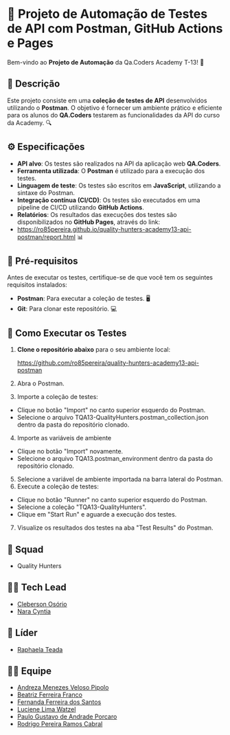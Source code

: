 # 🚀 Projeto de Automação de Testes de API com Postman, GitHub Actions e Pages

Bem-vindo ao **Projeto de Automação** da Qa.Coders Academy T-13! 🎉

## 📜 Descrição

Este projeto consiste em uma **coleção de testes de API** desenvolvidos utilizando o **Postman**. O objetivo é fornecer um ambiente prático e eficiente para os alunos do **QA.Coders** testarem as funcionalidades da API do curso da Academy. 🔍

## ⚙️ Especificações

- **API alvo**: Os testes são realizados na API da aplicação web **QA.Coders**.
- **Ferramenta utilizada**: O **Postman** é utilizado para a execução dos testes.
- **Linguagem de teste**: Os testes são escritos em **JavaScript**, utilizando a sintaxe do Postman.
- **Integração contínua (CI/CD)**: Os testes são executados em uma pipeline de CI/CD utilizando **GitHub Actions**.
- **Relatórios**: Os resultados das execuções dos testes são disponibilizados no **GitHub Pages**, através do link:
- https://ro85pereira.github.io/quality-hunters-academy13-api-postman/report.html  📊

## 🔧 Pré-requisitos

Antes de executar os testes, certifique-se de que você tem os seguintes requisitos instalados:

- **Postman**: Para executar a coleção de testes. 🖥️
- **Git**: Para clonar este repositório. 💻

## 📝 Como Executar os Testes

1. **Clone o repositório abaixo** para o seu ambiente local:

   https://github.com/ro85pereira/quality-hunters-academy13-api-postman

2. Abra o Postman.
3. Importe a coleção de testes:
- Clique no botão "Import" no canto superior esquerdo do Postman.
- Selecione o arquivo TQA13-QualityHunters.postman_collection.json dentro da pasta do repositório clonado.
4. Importe as variáveis de ambiente
- Clique no botão "Import" novamente.
- Selecione o arquivo TQA13.postman_environment dentro da pasta do repositório clonado.
5. Selecione a variável de ambiente importada na barra lateral do Postman.
6. Execute a coleção de testes:
- Clique no botão "Runner" no canto superior esquerdo do Postman.
- Selecione a coleção "TQA13-QualityHunters".
- Clique em "Start Run" e aguarde a execução dos testes.
7. Visualize os resultados dos testes na aba "Test Results" do Postman.

## 👥 Squad
- Quality Hunters

## 👩‍💻 Tech Lead
- [Cleberson Osório](https://github.com/clestonv)
- [Nara Cyntia](https://github.com/naracyntia)

## 👑 Líder
- [Raphaela Teada](https://github.com/Rapha3la)

## 👨‍💻 Equipe
- [Andreza Menezes Veloso Pipolo](https://github.com/andrezapipolo)
- [Beatriz Ferreira Franco](https://github.com/BeatrizFFranco)
- [Fernanda Ferreira dos Santos](https://github.com/20220512)
- [Luciene Lima Watzel](https://github.com/Luciene-Watzel)
- [Paulo Gustavo de Andrade Porcaro](https://github.com/pgporcaro)
- [Rodrigo Pereira Ramos Cabral](https://github.com/ro85pereira)
